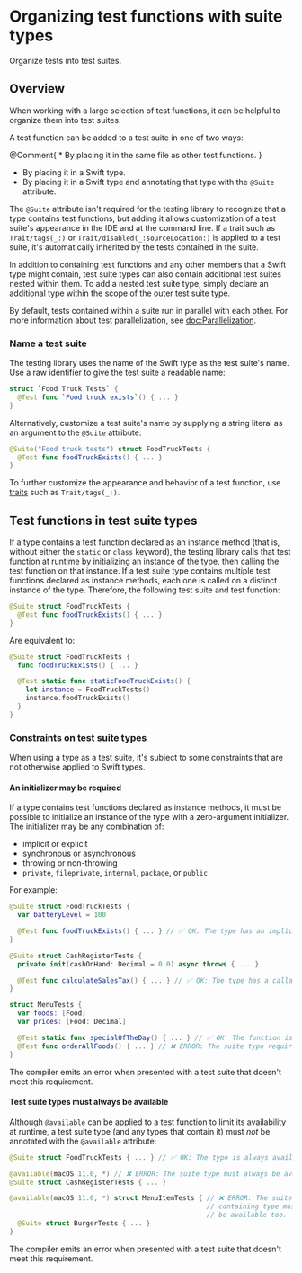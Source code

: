 # Organizing test functions with suite types

<!--
This source file is part of the Swift.org open source project

Copyright (c) 2023-2024 Apple Inc. and the Swift project authors
Licensed under Apache License v2.0 with Runtime Library Exception

See https://swift.org/LICENSE.txt for license information
See https://swift.org/CONTRIBUTORS.txt for Swift project authors
-->

Organize tests into test suites.

## Overview

When working with a large selection of test functions, it can be helpful to
organize them into test suites.

A test function can be added to a test suite in one of two ways:

@Comment{ * By placing it in the same file as other test functions. }
* By placing it in a Swift type.
* By placing it in a Swift type and annotating that type with the `@Suite`
   attribute.

The `@Suite` attribute isn't required for the testing library to recognize that
a type contains test functions, but adding it allows customization of a test
suite's appearance in the IDE and at the command line. If a trait such as
``Trait/tags(_:)`` or ``Trait/disabled(_:sourceLocation:)`` is applied to a test
suite, it's automatically inherited by the tests contained in the suite.

In addition to containing test functions and any other members that a Swift type
might contain, test suite types can also contain additional test suites nested
within them. To add a nested test suite type, simply declare an additional type
within the scope of the outer test suite type.

By default, tests contained within a suite run in parallel with each other.
For more information about test parallelization, see <doc:Parallelization>.

### Name a test suite

The testing library uses the name of the Swift type as the test suite's name.
Use a raw identifier to give the test suite a readable name:

```swift
struct `Food Truck Tests` {
  @Test func `Food truck exists`() { ... }
}
```

Alternatively, customize a test suite's name by supplying a string literal as an
argument to the `@Suite` attribute:

```swift
@Suite("Food truck tests") struct FoodTruckTests {
  @Test func foodTruckExists() { ... }
}
```

To further customize the appearance and behavior of a test function, use
[traits](doc:Traits) such as ``Trait/tags(_:)``.

## Test functions in test suite types

If a type contains a test function declared as an instance method (that is,
without either the `static` or `class` keyword), the testing library calls
that test function at runtime by initializing an instance of the type, then
calling the test function on that instance. If a test suite type contains
multiple test functions declared as instance methods, each one is called on a
distinct instance of the type. Therefore, the following test suite and test
function:

```swift
@Suite struct FoodTruckTests {
  @Test func foodTruckExists() { ... }
}
```

Are equivalent to:

```swift
@Suite struct FoodTruckTests {
  func foodTruckExists() { ... }

  @Test static func staticFoodTruckExists() {
    let instance = FoodTruckTests()
    instance.foodTruckExists()
  }
}
```

### Constraints on test suite types

When using a type as a test suite, it's subject to some constraints that are
not otherwise applied to Swift types.

#### An initializer may be required

If a type contains test functions declared as instance methods, it must be
possible to initialize an instance of the type with a zero-argument initializer.
The initializer may be any combination of:

- implicit or explicit
- synchronous or asynchronous
- throwing or non-throwing
- `private`, `fileprivate`, `internal`, `package`, or `public`

For example:

```swift
@Suite struct FoodTruckTests {
  var batteryLevel = 100

  @Test func foodTruckExists() { ... } // ✅ OK: The type has an implicit init().
}

@Suite struct CashRegisterTests {
  private init(cashOnHand: Decimal = 0.0) async throws { ... }

  @Test func calculateSalesTax() { ... } // ✅ OK: The type has a callable init().
}

struct MenuTests {
  var foods: [Food]
  var prices: [Food: Decimal]

  @Test static func specialOfTheDay() { ... } // ✅ OK: The function is static.
  @Test func orderAllFoods() { ... } // ❌ ERROR: The suite type requires init().
}
```

The compiler emits an error when presented with a test suite that doesn't
meet this requirement.

#### Test suite types must always be available

Although `@available` can be applied to a test function to limit its
availability at runtime, a test suite type (and any types that contain it) must
_not_ be annotated with the `@available` attribute:

```swift
@Suite struct FoodTruckTests { ... } // ✅ OK: The type is always available.

@available(macOS 11.0, *) // ❌ ERROR: The suite type must always be available.
@Suite struct CashRegisterTests { ... }

@available(macOS 11.0, *) struct MenuItemTests { // ❌ ERROR: The suite type's
                                                 // containing type must always
                                                 // be available too.
  @Suite struct BurgerTests { ... }
}
```

The compiler emits an error when presented with a test suite that doesn't
meet this requirement.
